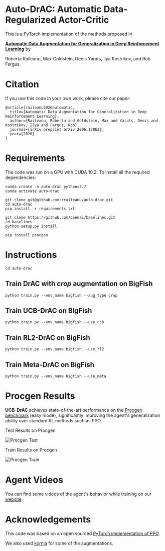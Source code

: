 # Auto-DrAC: Automatic Data-Regularized Actor-Critic
This is a PyTorch implementation of the methods proposed in

[**Automatic Data Augmentation for Generalization in Deep Reinforcement Learning**](https://arxiv.org/pdf/2006.12862.pdf) by 

Roberta Raileanu, Max Goldstein, Denis Yarats, Ilya Kostrikov, and Rob Fergus.

# Citation
If you use this code in your own work, please cite our paper:
```
@article{raileanu2020automatic,
  title={Automatic Data Augmentation for Generalization in Deep Reinforcement Learning},
  author={Raileanu, Roberta and Goldstein, Max and Yarats, Denis and Kostrikov, Ilya and Fergus, Rob},
  journal={arXiv preprint arXiv:2006.12862},
  year={2020}
}
```

# Requirements
The code was run on a GPU with CUDA 10.2.
To install all the required dependencies: 

```
conda create -n auto-drac python=3.7
conda activate auto-drac

git clone git@github.com:rraileanu/auto-drac.git
cd auto-drac
pip install -r requirements.txt

git clone https://github.com/openai/baselines.git
cd baselines 
python setup.py install 

pip install procgen
```


# Instructions
```
cd auto-drac
```

## Train DrAC with *crop* augmentation on BigFish
```
python train.py --env_name bigfish --aug_type crop
```

## Train UCB-DrAC on BigFish
```
python train.py --env_name bigfish --use_ucb
```

## Train RL2-DrAC on BigFish
```
python train.py --env_name bigfish --use_rl2
```

## Train Meta-DrAC on BigFish
```
python train.py --env_name bigfish --use_meta
```

# Procgen Results 
**UCB-DrAC** achieves state-of-the-art performance on the [Procgen benchmark](https://openai.com/blog/procgen-benchmark/) (easy mode), significantly improving the agent's generalization ability over standard RL methods such as PPO.  

Test Results on Procgen

![Procgen Test](/figures/test.png)

Train Results on Procgen

![Procgen Train](/figures/train.png)

# Agent Videos
You can find some videos of the agent's behavior while training on our [website](https://sites.google.com/view/ucb-drac).


# Acknowledgements
This code was based on an open sourced [PyTorch implementation of PPO](https://github.com/ikostrikov/pytorch-a2c-ppo-acktr-gail).

We also used [kornia](https://github.com/kornia/kornia) for some of the augmentations.
